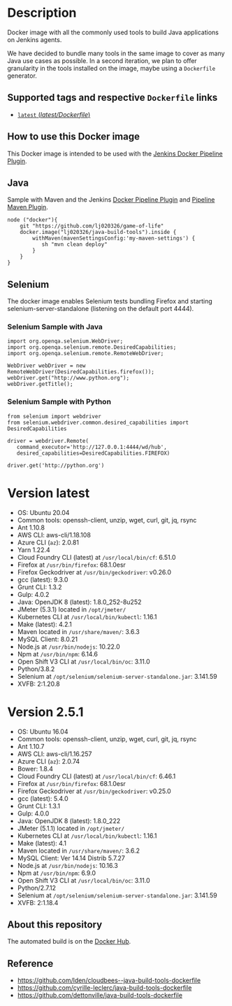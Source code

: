 
# Description

Docker image with all the commonly used tools to build Java applications on Jenkins agents.

We have decided to bundle many tools in the same image to cover as many Java use cases as possible. In a second iteration, we plan to offer granularity in the tools installed on the image, maybe using a `Dockerfile` generator.

## Supported tags and respective `Dockerfile` links

-   [`latest` (*latest/Dockerfile*)](https://github.com/cloudbees/java-build-tools-dockerfile/blob/master/Dockerfile)

## How to use this Docker image

This Docker image is intended to be used with the [Jenkins Docker Pipeline Plugin](https://wiki.jenkins-ci.org/display/JENKINS/CloudBees+Docker+Pipeline+Plugin).

## Java

Sample with Maven and the Jenkins [Docker Pipeline Plugin](https://wiki.jenkins-ci.org/display/JENKINS/CloudBees+Docker+Pipeline+Plugin) and [Pipeline Maven Plugin](https://wiki.jenkins-ci.org/display/JENKINS/Pipeline+Maven+Plugin).

```
node ("docker"){
    git "https://github.com/lj020326/game-of-life"
    docker.image("lj020326/java-build-tools").inside {
        withMaven(mavenSettingsConfig:'my-maven-settings') {
           sh "mvn clean deploy"
        }
    }
}
```

## Selenium

The docker image enables Selenium tests bundling Firefox and starting selenium-server-standalone (listening on the default port 4444).

### Selenium Sample with Java

```
import org.openqa.selenium.WebDriver;
import org.openqa.selenium.remote.DesiredCapabilities;
import org.openqa.selenium.remote.RemoteWebDriver;

WebDriver webDriver = new RemoteWebDriver(DesiredCapabilities.firefox());
webDriver.get("http://www.python.org");
webDriver.getTitle();
```

### Selenium Sample with Python

```
from selenium import webdriver
from selenium.webdriver.common.desired_capabilities import DesiredCapabilities

driver = webdriver.Remote(
   command_executor='http://127.0.0.1:4444/wd/hub',
   desired_capabilities=DesiredCapabilities.FIREFOX)

driver.get('http://python.org')
```

# Version latest
-   OS: Ubuntu 20.04
-   Common tools: openssh-client, unzip, wget, curl, git, jq, rsync
-   Ant 1.10.8
-   AWS CLI: aws-cli/1.18.108
-   Azure CLI (`az`): 2.0.81
-   Yarn 1.22.4
-   Cloud Foundry CLI (latest) at `/usr/local/bin/cf`: 6.51.0
-   Firefox at `/usr/bin/firefox`: 68.1.0esr
-   Firefox Geckodriver at `/usr/bin/geckodriver`: v0.26.0
-   gcc (latest): 9.3.0
-   Grunt CLI: 1.3.2
-   Gulp: 4.0.2
-   Java: OpenJDK 8 (latest): 1.8.0_252-8u252
-   JMeter (5.3.1) located in `/opt/jmeter/`
-   Kubernetes CLI at `/usr/local/bin/kubectl`: 1.16.1
-   Make (latest): 4.2.1
-   Maven located in `/usr/share/maven/`: 3.6.3
-   MySQL Client: 8.0.21
-   Node.js at `/usr/bin/nodejs`: 10.22.0
-   Npm at `/usr/bin/npm`: 6.14.6
-   Open Shift V3 CLI at `/usr/local/bin/oc`: 3.11.0
-   Python/3.8.2
-   Selenium at `/opt/selenium/selenium-server-standalone.jar`: 3.141.59
-   XVFB: 2:1.20.8

# Version 2.5.1
-   OS: Ubuntu 16.04
-   Common tools: openssh-client, unzip, wget, curl, git, jq, rsync
-   Ant 1.10.7
-   AWS CLI: aws-cli/1.16.257
-   Azure CLI (`az`): 2.0.74
-   Bower: 1.8.4
-   Cloud Foundry CLI (latest) at `/usr/local/bin/cf`: 6.46.1
-   Firefox at `/usr/bin/firefox`: 68.1.0esr
-   Firefox Geckodriver at `/usr/bin/geckodriver`: v0.25.0
-   gcc (latest): 5.4.0
-   Grunt CLI: 1.3.1
-   Gulp: 4.0.0
-   Java: OpenJDK 8 (latest): 1.8.0_222
-   JMeter (5.1.1) located in `/opt/jmeter/`
-   Kubernetes CLI at `/usr/local/bin/kubectl`: 1.16.1
-   Make (latest): 4.1
-   Maven located in `/usr/share/maven/`: 3.6.2
-   MySQL Client: Ver 14.14 Distrib 5.7.27
-   Node.js at `/usr/bin/nodejs`: 10.16.3
-   Npm at `/usr/bin/npm`: 6.9.0
-   Open Shift V3 CLI at `/usr/local/bin/oc`: 3.11.0
-   Python/2.7.12
-   Selenium at `/opt/selenium/selenium-server-standalone.jar`: 3.141.59
-   XVFB: 2:1.18.4

## About this repository

The automated build is on the [Docker Hub](https://hub.docker.com/lj020326/java-build-tools/).

## Reference

- https://github.com/lden/cloudbees--java-build-tools-dockerfile
- https://github.com/cyrille-leclerc/java-build-tools-dockerfile
- https://github.com/dettonville/java-build-tools-dockerfile
